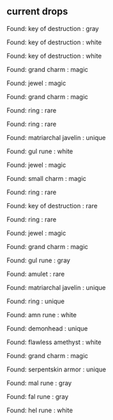 ## current drops

Found: key of destruction : gray
Found: key of destruction : white
Found: key of destruction : white
Found: grand charm : magic
Found: jewel : magic
Found: grand charm : magic
Found: ring : rare
Found: ring : rare
Found: matriarchal javelin : unique
Found: gul rune : white
Found: jewel : magic
Found: small charm : magic
Found: ring : rare
Found: key of destruction : rare
Found: ring : rare
Found: jewel : magic
Found: grand charm : magic
Found: gul rune : gray
Found: amulet : rare
Found: matriarchal javelin : unique
Found: ring : unique
Found: amn rune : white
Found: demonhead : unique
Found: flawless amethyst : white
Found: grand charm : magic
Found: serpentskin armor : unique
Found: mal rune : gray
Found: fal rune : gray
Found: hel rune : white
